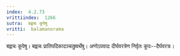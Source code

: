 ```yaml
---
index:  4.2.73
vrittiindex:  1266
sutra:  बह्वचः कूपेषु
vritti:  balamanorama 
---
```


बह्वचः कूपेषु। बह्वचः प्रातिपदिकादञ्चतुष्र्वर्थेषु। अणोऽपवादः दीर्घवरत्रेण निर्वृतः कूपः--दैर्घवरत्रः। 

